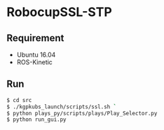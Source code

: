 # RobocupSSL-STP
## Requirement
* Ubuntu 16.04 
 * ROS-Kinetic
## Run 
```bash
$ cd src 
$ ./kgpkubs_launch/scripts/ssl.sh `
$ python plays_py/scripts/plays/Play_Selector.py
$ python run_gui.py  
```
